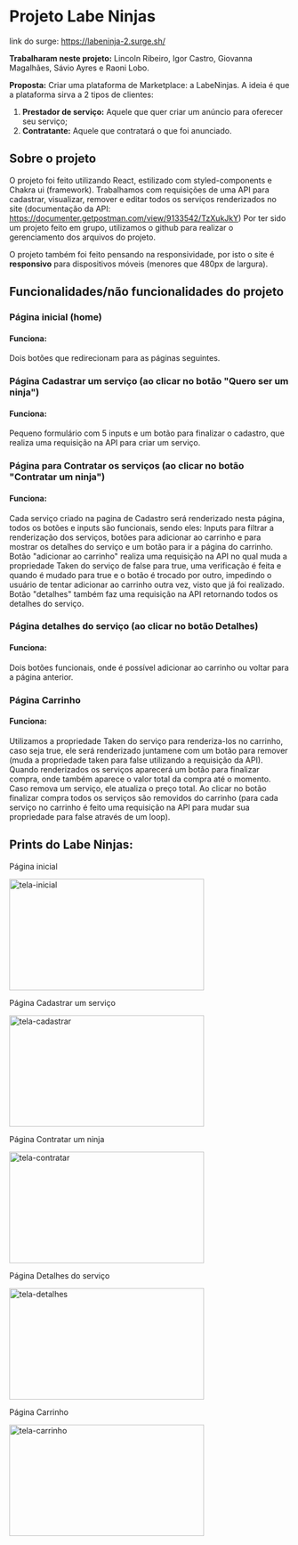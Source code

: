 # Projeto Labe Ninjas

link do surge: https://labeninja-2.surge.sh/

**Trabalharam neste projeto:** Lincoln Ribeiro, Igor Castro, Giovanna Magalhães, Sávio Ayres e Raoni Lobo.

**Proposta:** Criar uma plataforma de Marketplace: a LabeNinjas. A ideia é que a plataforma sirva a 2 tipos de clientes:

1. **Prestador de serviço:** Aquele que quer criar um anúncio para oferecer seu serviço;
2. **Contratante:** Aquele que contratará o que foi anunciado.

## Sobre o projeto

O projeto foi feito utilizando React, estilizado com styled-components e Chakra ui (framework). Trabalhamos com requisições de uma API para cadastrar, visualizar, remover e editar todos os serviços renderizados no site (documentação da API: https://documenter.getpostman.com/view/9133542/TzXukJkY)
Por ter sido um projeto feito em grupo, utilizamos o github para realizar o gerenciamento dos arquivos do projeto.

O projeto também foi feito pensando na responsividade, por isto o site é **responsivo** para dispositivos móveis (menores que 480px de largura). 

## Funcionalidades/não funcionalidades do projeto

### Página inicial (home)
#### Funciona:<br>
Dois botões que redirecionam para as páginas seguintes.

### Página Cadastrar um serviço (ao clicar no botão "Quero ser um ninja")

#### Funciona:<br>

Pequeno formulário com 5 inputs e um botão para finalizar o cadastro, que realiza uma requisição na API para criar um serviço. 

### Página para Contratar os serviços (ao clicar no botão "Contratar um ninja")

#### Funciona:<br>

Cada serviço criado na pagina de Cadastro será renderizado nesta página, todos os botões e inputs são funcionais, sendo eles: Inputs para filtrar a renderização dos serviços, botões para adicionar ao carrinho e para mostrar os detalhes do serviço e um botão para ir a página do carrinho.
Botão "adicionar ao carrinho" realiza uma requisição na API no qual muda a propriedade Taken do serviço de false para true, uma verificação é feita e quando é mudado para true e o botão é trocado por outro, impedindo o usuário de tentar adicionar ao carrinho outra vez, visto que já foi realizado.
Botão "detalhes" também faz uma requisição na API retornando todos os detalhes do serviço.

### Página detalhes do serviço (ao clicar no botão Detalhes)

#### Funciona:<br>

Dois botões funcionais, onde é possível adicionar ao carrinho ou voltar para a página anterior.

### Página Carrinho

#### Funciona:<br>

Utilizamos a propriedade Taken do serviço para renderiza-los no carrinho, caso seja true, ele será renderizado juntamene com um botão para remover (muda a propriedade taken para false utilizando a requisição da API).
Quando renderizados os serviços aparecerá um botão para finalizar compra, onde também aparece o valor total da compra até o momento. Caso remova um serviço, ele atualiza o preço total. Ao clicar no botão finalizar compra todos os serviços são removidos do carrinho (para cada serviço no carrinho é feito uma requisição na API para mudar sua propriedade para false através de um loop).

## Prints do Labe Ninjas:

<p>Página inicial</p>
<img src="https://user-images.githubusercontent.com/100432523/177004641-79b2c9a7-cfb1-4d5b-9b19-f4ea532ea2d8.png" alt="tela-inicial" width="350px" height="200px"/>

<p>Página Cadastrar um serviço</p>
<img src="https://user-images.githubusercontent.com/100432523/177004636-92096513-a8a9-43f5-a6d3-c85959e01ed8.png" alt="tela-cadastrar" width="350px" height="200px"/>

<p>Página Contratar um ninja</p>
<img src="https://user-images.githubusercontent.com/100432523/177004639-f12490c0-e4a5-47c4-b0cc-78da17e9a5c3.png" alt="tela-contratar" width="350px" height="200px"/>

<p>Página Detalhes do serviço</p>
<img src="https://user-images.githubusercontent.com/100432523/177004640-2e2306fe-1fc9-40cc-be4e-f0b9211962dd.png" alt="tela-detalhes" width="350px" height="200px"/>

<p>Página Carrinho</p>
<img src="https://user-images.githubusercontent.com/100432523/177004638-d5c68932-108c-49a6-a7e1-84bb1ebc14f7.png" alt="tela-carrinho" width="350px" height="200px"/>
